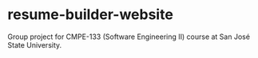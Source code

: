 # resume-builder-website
Group project for CMPE-133 (Software Engineering II) course at San José State University.
